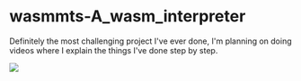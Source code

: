 # wasmmts-A_wasm_interpreter

Definitely the most challenging project I've ever done, I'm planning on doing videos where I explain the things I've done step by step.

![](https://media.tenor.com/P_-HUAtwhLwAAAAC/vegeta-dbz.gif)
